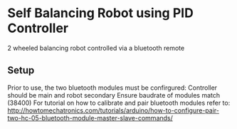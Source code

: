 # Self Balancing Robot using PID Controller

2 wheeled balancing robot controlled via a bluetooth remote

## Setup
Prior to use, the two bluetooth modules must be confirgured:
Controller should be main and robot secondary
Ensure baudrate of modules match (38400)
For tutorial on how to calibrate and pair bluetooth modules refer to: http://howtomechatronics.com/tutorials/arduino/how-to-configure-pair-two-hc-05-bluetooth-module-master-slave-commands/